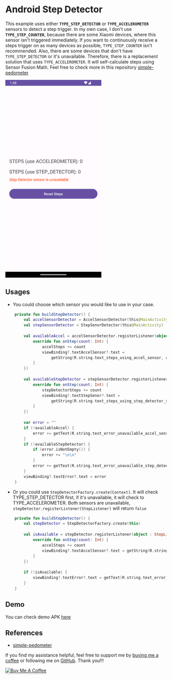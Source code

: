 # Android Step Detector

This example uses either **`TYPE_STEP_DETECTOR`** or **`TYPE_ACCELEROMETER`** sensors to detect a step trigger. In my own case, I don't use **`TYPE_STEP_COUNTER`**, because there are some Xiaomi devices, where this sensor isn't triggered immediately. If you want to continuously receive a steps trigger on as many devices as possible, `TYPE_STEP_COUNTER` isn't recommended. Also, there are some devices that don't have `TYPE_STEP_DETECTOR` or it's unavailable. Therefore, there is a replacement solution that uses `TYPE_ACCELEROMETER`. It will self-calculate steps using Sensor Fusion Math. Feel free to check more in this repository [simple-pedometer](https://github.com/google/simple-pedometer)

<img src="https://github.com/huuphuoc1396/AndroidStepDetector/raw/main/app-screenshot.png" width="300">


## Usages
- You could choose which sensor you would like to use in your case.
```Kotlin
    private fun buildStepDetector() {
        val accelSensorDetector = AccelSensorDetector(this@MainActivity)
        val stepSensorDetector = StepSenorDetector(this@MainActivity)

        val availableAccel = accelSensorDetector.registerListener(object : StepListener {
            override fun onStep(count: Int) {
                accelSteps += count
                viewBinding?.textAccelSensor?.text =
                    getString(R.string.text_steps_using_accel_sensor, accelSteps)
            }
        })

        val availableStepDetector = stepSensorDetector.registerListener(object : StepListener {
            override fun onStep(count: Int) {
                stepDetectorSteps += count
                viewBinding?.textStepSenor?.text =
                    getString(R.string.text_steps_using_step_detector_sensor, stepDetectorSteps)
            }
        })

        var error = ""
        if (!availableAccel) {
            error += getText(R.string.text_error_unavailable_accel_sensor)
        }
        if (!availableStepDetector) {
            if (error.isNotEmpty()) {
                error += "\n\n"
            }
            error += getText(R.string.text_error_unavailable_step_detector_sensor)
        }
        viewBinding?.textError?.text = error
    }
```

- Or you could use `StepDetectorFactory.create(Context)`. It will check TYPE_STEP_DETECTOR first, if it's unavailable, it will check to TYPE_ACCELEROMETER. Both sensors are unavailable, `stepDetector.registerListener(StepListener)` will return `false`
```Kotlin
    private fun buildStepDetector() {
        val stepDetector = StepDetectorFactory.create(this)

        val isAvailable = stepDetector.registerListener(object : StepListener {
            override fun onStep(count: Int) {
                accelSteps += count
                viewBinding?.textAccelSensor?.text = getString(R.string.text_steps, accelSteps)
            }
        })
        
        if (!isAvailable) {
            viewBinding?.textError?.text = getText(R.string.text_error_unavailable_sensor)
        }
    }
```

## Demo
You can check demo APK [here](https://github.com/huuphuoc1396/AndroidStepDetector/blob/main/app-debug.apk)

## References
- [simple-pedometer](https://github.com/google/simple-pedometer)

If you find my assistance helpful, feel free to support me by [buying me a coffee](https://www.buymeacoffee.com/huuphuoc1396) or following me on [GitHub](https://github.com/huuphuoc1396). Thank you!!!

<a href="https://www.buymeacoffee.com/huuphuoc1396" target="_blank"><img src="https://www.buymeacoffee.com/assets/img/custom_images/orange_img.png" alt="Buy Me A Coffee" style="height: 41px !important;width: 174px !important;box-shadow: 0px 3px 2px 0px rgba(190, 190, 190, 0.5) !important;-webkit-box-shadow: 0px 3px 2px 0px rgba(190, 190, 190, 0.5) !important;" ></a>
